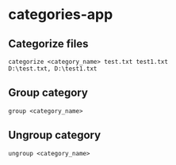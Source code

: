 # categories-app

## Categorize files
```
categorize <category_name> test.txt test1.txt
D:\test.txt, D:\test1.txt
```
## Group category
```
group <category_name>
```
## Ungroup category
```
ungroup <category_name>
```
